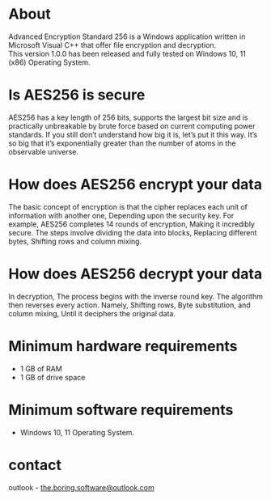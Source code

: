 # About
Advanced Encryption Standard 256 is a Windows application written in Microsoft Visual C++ that offer file encryption and decryption.
<br>
This version 1.0.0 has been released and fully tested on Windows 10, 11 (x86) Operating System.

# Is AES256 is secure

AES256 has a key length of 256 bits, supports the largest bit size and is practically unbreakable by brute force based on current computing power standards. If you still don’t understand how big it is, let’s put it this way. It’s so big that it’s exponentially greater than the number of atoms in the observable universe.

# How does AES256 encrypt your data
The basic concept of encryption is that the cipher replaces each unit of information with another one, Depending upon the security key. For example, AES256 completes 14 rounds of encryption, Making it incredibly secure. The steps involve dividing the data into blocks, Replacing different bytes, Shifting rows and column mixing.

# How does AES256 decrypt your data
In decryption, The process begins with the inverse round key. The algorithm then reverses every action. Namely, Shifting rows, Byte substitution, and column mixing, Until it deciphers the original data.

# Minimum hardware requirements
<ul = *> 
<li> 1 GB of RAM </li>
<li> 1 GB of drive space </li>
</ul>

# Minimum software requirements
<ul = *> 
<li> Windows 10, 11 Operating System.</li>
</ul>

# contact
outlook - the.boring.software@outlook.com

